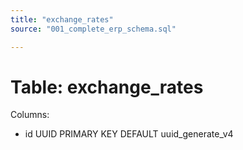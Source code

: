 ```yaml
---
title: "exchange_rates"
source: "001_complete_erp_schema.sql"

---
```


# Table: exchange_rates

Columns:

- id UUID PRIMARY KEY DEFAULT uuid_generate_v4
